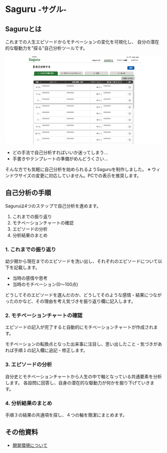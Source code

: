 # Saguru <small>-サグル-</small>

## Saguruとは
これまでの人生エピソードからモチベーションの変化を可視化し、
自分の潜在的な駆動力を"探る"自己分析ツールです。

<img src="./doc/img/saguru_ovewview.gif">

- どの手法で自己分析すればいいか迷ってしまう...
- 手書きやテンプレートの準備がめんどうくさい...

そんな方でも気軽に自己分析を始められるようSaguruを制作しました。
※ ウィンドウサイズの変更に対応していません。PCでの表示を推奨します。

<!-- ーーーーーーーーーーーーーー -->

## 自己分析の手順
Saguruは4つのステップで自己分析を進めます。

1. これまでの振り返り
2. モチベーションチャートの確認
3. エピソードの分析
4. 分析結果のまとめ


### 1. これまでの振り返り
幼少期から現在までのエピソードを洗い出し、それぞれのエピソードについて以下を記載します。
- 当時の感情や思考
- 当時のモチベーション(0〜100点)

どうしてそのエピソードを選んだのか、どうしてそのような感情・結果につながったのかなど、その理由を考え気づきを振り返り欄に記入します。

### 2. モチベーションチャートの確認
エピソードの記入が完了すると自動的にモチベーションチャートが作成されます。

モチベーションの転換点となった出来事に注目し、思い出したこと・気づきがあれば手順１の記入欄に追記・修正します。

### 3. エピソードの分析
自分史とモチベーションチャートから人生の中で軸となっている共通要素を分析します。
各設問に回答し、自身の潜在的な駆動力が何かを掘り下げていきます。

### 4. 分析結果のまとめ
手順３の結果の共通項を探し、４つの軸を簡潔にまとめます。

<!-- ーーーーーーーーーーーーーー -->

## その他資料
- [開発環境について](./doc/dev_environment.md)